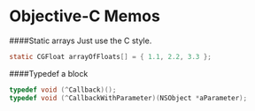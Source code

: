 Objective-C Memos
=================

####Static arrays
Just use the C style.

```objective-c
static CGFloat arrayOfFloats[] = { 1.1, 2.2, 3.3 };
```

####Typedef a block

```objective-c
typedef void (^Callback)();
typedef void (^CallbackWithParameter)(NSObject *aParameter);
```
